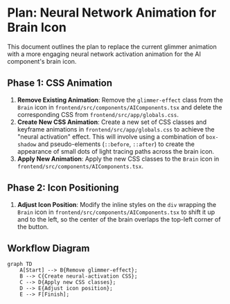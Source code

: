 # Plan: Neural Network Animation for Brain Icon

This document outlines the plan to replace the current glimmer animation with a more engaging neural network activation animation for the AI component's brain icon.

## Phase 1: CSS Animation

1.  **Remove Existing Animation**: Remove the `glimmer-effect` class from the `Brain` icon in `frontend/src/components/AIComponents.tsx` and delete the corresponding CSS from `frontend/src/app/globals.css`.
2.  **Create New CSS Animation**: Create a new set of CSS classes and keyframe animations in `frontend/src/app/globals.css` to achieve the "neural activation" effect. This will involve using a combination of `box-shadow` and pseudo-elements (`::before`, `::after`) to create the appearance of small dots of light tracing paths across the brain icon.
3.  **Apply New Animation**: Apply the new CSS classes to the `Brain` icon in `frontend/src/components/AIComponents.tsx`.

## Phase 2: Icon Positioning

1.  **Adjust Icon Position**: Modify the inline styles on the `div` wrapping the `Brain` icon in `frontend/src/components/AIComponents.tsx` to shift it up and to the left, so the center of the brain overlaps the top-left corner of the button.

## Workflow Diagram

```mermaid
graph TD
    A[Start] --> B{Remove glimmer-effect};
    B --> C{Create neural-activation CSS};
    C --> D{Apply new CSS classes};
    D --> E{Adjust icon position};
    E --> F[Finish];